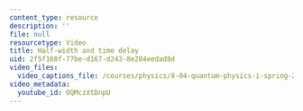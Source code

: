 ```yaml
---
content_type: resource
description: ''
file: null
resourcetype: Video
title: Half-width and time delay
uid: 2f5f168f-77be-d167-d243-8e284eedad8d
video_files:
  video_captions_file: /courses/physics/8-04-quantum-physics-i-spring-2016/video-lectures/part-3/half-width-and-time-delay/OQMczXtDnpU.vtt
video_metadata:
  youtube_id: OQMczXtDnpU
---
```

